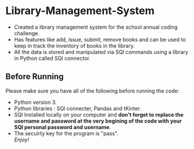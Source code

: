 # Library-Management-System
- Created a library management system for the school annual coding challenge.
- Has features like add, issue, submit, remove books and can be used to keep in track the inventory of books in the library.
- All the data is stored and manipulated via SQl commands using a library in Python called SQl connector.

## Before Running
Please make sure you have all of the following before running the code:
- Python version 3.
- Python libraries : SQl connecter, Pandas and tKinter.
- SQl Installed locally on your computer and **don't forget to replace the username and password at the very begining of the code with your SQl personal password and username**.
- The secuirty key for the program is "pass".  
*Enjoy!*
